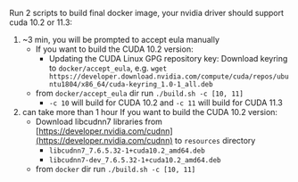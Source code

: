 Run 2 scripts to build final docker image, your nvidia driver should support cuda 10.2 or 11.3:
1) ~3 min, you will be prompted to accept eula manually
    - If you want to build the CUDA 10.2 version:
      - Updating the CUDA Linux GPG repository key: Download keyring to `docker/accept_eula`, e.g. `wget https://developer.download.nvidia.com/compute/cuda/repos/ubuntu1804/x86_64/cuda-keyring_1.0-1_all.deb`
    - from `docker/accept_eula` dir run `./build.sh -c [10, 11]`
      - `-c 10` will build for CUDA 10.2 and `-c 11` will build for CUDA 11.3
2) can take more than 1 hour
    If you want to build the CUDA 10.2 version:
      - Download libcudnn7 libraries from [https://developer.nvidia.com/cudnn](https://developer.nvidia.com/cudnn) to `resources` directory
        - `libcudnn7_7.6.5.32-1+cuda10.2_amd64.deb`
        - `libcudnn7-dev_7.6.5.32-1+cuda10.2_amd64.deb`
    - from `docker` dir run `./build.sh -c [10, 11]`

